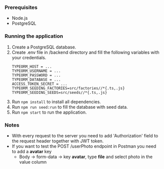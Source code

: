 ### Prerequisites
- Node.js
- PostgreSQL

### Running the application
1. Create a PostgreSQL database.
2. Create .env file in /backend directory and fill the following variables with your credentials.
    ```
    TYPEORM_HOST = ...
    TYPEORM_USERNAME = ...
    TYPEORM_PASSWORD = ...
    TYPEORM_DATABASE = ...
    ACCESS_TOKEN_SECRET = ...
    TYPEORM_SEEDING_FACTORIES=src/factories//*{.ts,.js}
    TYPEORM_SEEDING_SEEDS=src/seeds//*{.ts,.js}
    ```
3. Run `npm install` to install all dependencies.
4. Run `npm run seed:run` to fill the database with seed data.
5. Run `npm start` to run the application.

### Notes
- With every request to the server you need to add 'Authorization' field to the request header together with JWT token.
- If you want to test the POST /userPhoto endpoint in Postman you need to add a **avatar** key
  - Body -> form-data -> key **avatar**, type **file** and select photo in the value column